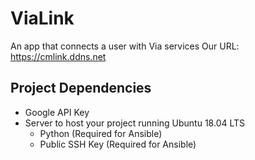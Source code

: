 # ViaLink
An app that connects a user with Via services
Our URL: https://cmlink.ddns.net

## Project Dependencies

- Google API Key
- Server to host your project running Ubuntu 18.04 LTS
	- Python (Required for Ansible)
	- Public SSH Key (Required for Ansible)
